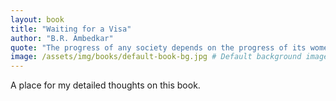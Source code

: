 ```yaml
---
layout: book
title: "Waiting for a Visa"
author: "B.R. Ambedkar"
quote: "The progress of any society depends on the progress of its women."
image: /assets/img/books/default-book-bg.jpg # Default background image
---
```


A place for my detailed thoughts on this book.
